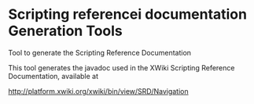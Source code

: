 Scripting referencei documentation Generation Tools
===================================================

Tool to generate the Scripting Reference Documentation

This tool generates the javadoc used in the XWiki Scripting Reference Documentation, available at

http://platform.xwiki.org/xwiki/bin/view/SRD/Navigation


